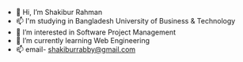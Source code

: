 - 👋 Hi, I’m Shakibur Rahman
- 📫 I'm studying in Bangladesh University of Business & Technology  
- 👀 I’m interested in Software Project Management
- 🌱 I’m currently learning Web Engineering 
- 📫 email- shakiburrabby@gmail.com

<!---
SR-Rabby/SR-Rabby is a ✨ special ✨ repository because its `README.md` (this file) appears on your GitHub profile.
You can click the Preview link to take a look at your changes.
--->
